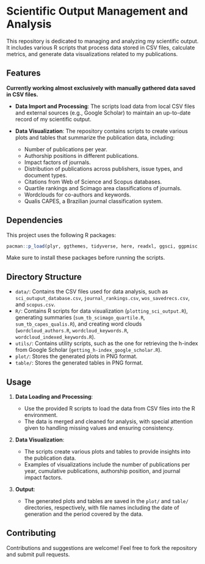 # Scientific Output Management and Analysis

This repository is dedicated to managing and analyzing my scientific output. It includes various R scripts that process data stored in CSV files, calculate metrics, and generate data visualizations related to my publications.

## Features

**Currently working almost exclusively with manually gathered data saved in CSV files.**

- **Data Import and Processing**: The scripts load data from local CSV files and external sources (e.g., Google Scholar) to maintain an up-to-date record of my scientific output.

- **Data Visualization**: The repository contains scripts to create various plots and tables that summarize the publication data, including:
  - Number of publications per year.
  - Authorship positions in different publications.
  - Impact factors of journals.
  - Distribution of publications across publishers, issue types, and document types.
  - Citations from Web of Science and Scopus databases.
  - Quartile rankings and Scimago area classifications of journals.
  - Wordclouds for co-authors and keywords.
  - Qualis CAPES, a Brazilian journal classification system.

## Dependencies

This project uses the following R packages:

```r
pacman::p_load(plyr, ggthemes, tidyverse, here, readxl, ggsci, ggpmisc, ggforce, scales, lubridate, ggrepel, ggpubr)
```

Make sure to install these packages before running the scripts.

## Directory Structure

- `data/`: Contains the CSV files used for data analysis, such as `sci_outuput_database.csv`, `journal_rankings.csv`, `wos_savedrecs.csv`, and `scopus.csv`.
- `R/`: Contains R scripts for data visualization (`plotting_sci_output.R`), generating summaries (`sum_tb_scimago_quartile.R`, `sum_tb_capes_qualis.R`), and creating word clouds (`wordcloud_authors.R`, `wordcloud_keywords.R`, `wordcloud_indexed_keywords.R`).
- `utils/`: Contains utility scripts, such as the one for retrieving the h-index from Google Scholar (`getting_h-index_google_scholar.R`).
- `plot/`: Stores the generated plots in PNG format.
- `table/`: Stores the generated tables in PNG format.

## Usage

1. **Data Loading and Processing**:
   - Use the provided R scripts to load the data from CSV files into the R environment.
   - The data is merged and cleaned for analysis, with special attention given to handling missing values and ensuring consistency.

2. **Data Visualization**:
   - The scripts create various plots and tables to provide insights into the publication data.
   - Examples of visualizations include the number of publications per year, cumulative publications, authorship position, and journal impact factors.

3. **Output**:
   - The generated plots and tables are saved in the `plot/` and `table/` directories, respectively, with file names including the date of generation and the period covered by the data.
  
## Contributing

Contributions and suggestions are welcome! Feel free to fork the repository and submit pull requests.